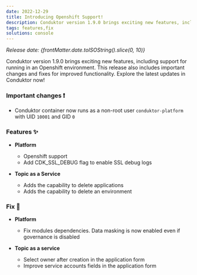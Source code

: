 ```yaml
---
date: 2022-12-29
title: Introducing Openshift Support!
description: Conduktor version 1.9.0 brings exciting new features, including support for running in an Openshift environment.
tags: features,fix
solutions: console
---
```


*Release date: {frontMatter.date.toISOString().slice(0, 10)}*

Conduktor version 1.9.0 brings exciting new features, including support for running in an Openshift environment. This release also includes important changes and fixes for improved functionality. Explore the latest updates in Conduktor now!

### Important changes ❗

- Conduktor container now runs as a non-root user `conduktor-platform` with UID `10001` and GID `0`

### Features ✨

- **Platform**

  - Openshift support
  - Add CDK_SSL_DEBUG flag to enable SSL debug logs

- **Topic as a Service**
  - Adds the capability to delete applications
  - Adds the capability to delete an environment

### Fix 🔨

- **Platform**

  - Fix modules dependencies. Data masking is now enabled even if governance is disabled

- **Topic as a service**
  - Select owner after creation in the application form
  - Improve service accounts fields in the application form
